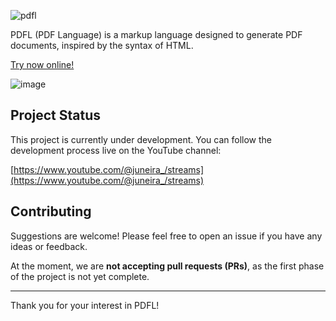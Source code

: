 ![pdfl](https://github.com/user-attachments/assets/c2dadf81-a490-4323-bd03-bd7fa0308d33)

PDFL (PDF Language) is a markup language designed to generate PDF documents, inspired by the syntax of HTML.

[Try now online!](https://juneira.github.io/pdfl/)

![image](https://github.com/user-attachments/assets/31553f2f-b10b-417a-b991-fed53f1f4bfe)

## Project Status
This project is currently under development. You can follow the development process live on the YouTube channel:

[https://www.youtube.com/@juneira_/streams](https://www.youtube.com/@juneira_/streams)

## Contributing
Suggestions are welcome! Please feel free to open an issue if you have any ideas or feedback.

At the moment, we are **not accepting pull requests (PRs)**, as the first phase of the project is not yet complete.

---

Thank you for your interest in PDFL!
